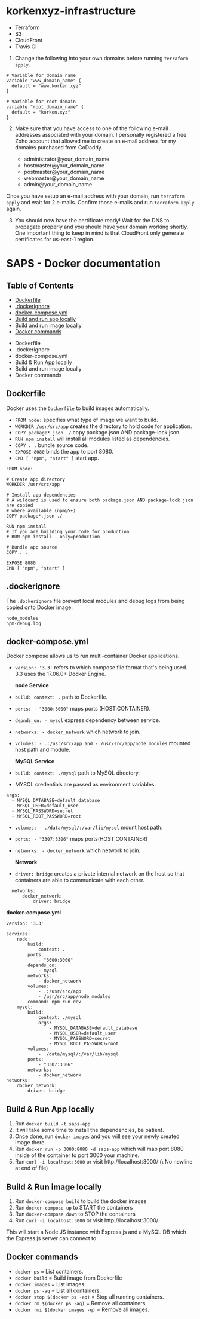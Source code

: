 # korkenxyz-infrastructure
- Terraform
- S3
- CloudFront
- Travis CI

1. Change the following into your own domains before running `terraform apply`.
```
# Variable for domain name
variable "www_domain_name" {
  default = "www.korken.xyz"
}

# Variable for root domain
variable "root_domain_name" {
  default = "korken.xyz"
}
```

2. Make sure that you have access to one of the following e-mail addresses associated with your domain. I personally registered a free Zoho account that allowed me to create an e-mail address for my domains purchased from GoDaddy.

    - administrator@your_domain_name
    - hostmaster@your_domain_name
    - postmaster@your_domain_name
    - webmaster@your_domain_name
    - admin@your_domain_name

Once you have setup an e-mail address with your domain, run `terraform apply` and wait for 2 e-mails. Confirm those e-mails and run `terraform apply` again.

3. You should now have the certificate ready! Wait for the DNS to propagate properly and you should have your domain working shortly. One important thing to keep in mind is that CloudFront only generate certificates for us-east-1 region.





# SAPS - Docker documentation

## Table of Contents
- [Dockerfile](#dockerfile)
- [.dockerignore](#dockerignore)
- [docker-compose.yml](#docker-compose)
- [Build and run app locally](#Build-and-run-app-locally)
- [Build and run image locally](#Build-and-run-image-locally)
- [Docker commands](#Docker-commands)


* Dockerfile
* .dockerignore
* docker-compose.yml
* Build & Run App locally
* Build and run image locally
* Docker commands

## Dockerfile
Docker uses the `Dockerfile` to build images automatically.  
* `FROM node:` specifies what type of image we want to build.
* `WORKDIR /usr/src/app` creates the directory to hold code for application.
* `COPY package*.json ./` copy package.json AND package-lock.json.
* `RUN npm install` will install all modules listed as dependencies.
* `COPY . .` bundle source code.
* `EXPOSE 8080` binds the app to port 8080.
* `CMD [ "npm", "start" ]` start app.

```
FROM node:

# Create app directory
WORKDIR /usr/src/app

# Install app dependencies
# A wildcard is used to ensure both package.json AND package-lock.json are copied
# where available (npm@5+)
COPY package*.json ./

RUN npm install
# If you are building your code for production
# RUN npm install --only=production

# Bundle app source
COPY . .

EXPOSE 8080
CMD [ "npm", "start" ]
```

## .dockerignore
The `.dockerignore` file prevent local modules and debug logs from being copied onto Docker image.

```
node_modules
npm-debug.log
```

## docker-compose.yml
Docker compose allows us to run multi-container Docker applications.
* `version: '3.3'` refers to which compose file format that's being used. 3.3 uses the 17.06.0+ Docker Engine.

    **node Service**
*   `build: context: .` path to Dockerfile.
* `ports: - "3000:3000"` maps ports (HOST:CONTAINER).
* `depnds_on: - mysql` express dependency between service.
* `networks: - docker_network` which network to join.
* `volumes: - .:/usr/src/app and - /usr/src/app/node_modules` mounted host path and module.

  **MySQL Service**
* `build: context: ./mysql` path to MySQL directory.
* MYSQL credentials are passed as environment variables.
```
args:
  - MYSQL_DATABASE=default_database
  - MYSQL_USER=default_user
  - MYSQL_PASSWORD=secret
  - MYSQL_ROOT_PASSWORD=root
```
* `volumes: - ./data/mysql/:/var/lib/mysql` mount host path.
* `ports: - "3307:3306"` maps ports(HOST:CONTAINER)
* `networks: - docker_network` which network to join.

  **Network**
* `driver: bridge` creates a private internal network on the host so that containers are able to communicate with each other.
```
  networks:
      docker_network:
          driver: bridge
```

**docker-compose.yml**
```
version: '3.3'

services:
    node:
        build:
            context: .
        ports:
            - "3000:3000"
        depends_on:
            - mysql
        networks:
            - docker_network
        volumes:
            - .:/usr/src/app
            - /usr/src/app/node_modules
        command: npm run dev
    mysql:
        build:
            context: ./mysql
            args:
                - MYSQL_DATABASE=default_database
                - MYSQL_USER=default_user
                - MYSQL_PASSWORD=secret
                - MYSQL_ROOT_PASSWORD=root
        volumes:
            - ./data/mysql/:/var/lib/mysql
        ports:
            - "3307:3306"
        networks:
            - docker_network
networks:
    docker_network:
        driver: bridge

```

## Build & Run App locally
1. Run `docker build -t saps-app .`  	
2. It will take some time to install the dependencies, be patient.
3. Once done, run `docker images` and you will see your newly created image there.
4. Run `docker run -p 3000:8080 -d saps-app` which will map port 8080 inside of the container to port 3000 your machine.
5. Run `curl -i localhost:3000` or visit http://localhost:3000/ (\ No newline at end of file)

## Build & Run image locally
1. Run `docker-compose build` to build the docker images
2. Run `docker-compose up` to START the containers
3. Run `docker-compose down` to STOP the containers
4. Run `curl -i localhost:3000` or visit http://localhost:3000/

This will start a Node.JS instance with Express.js and a MySQL DB which the Express.js server can connect to.

## Docker commands
- `docker ps` = List containers.
- `docker build` = Build image from Dockerfile
- `docker images` = List images.
- `docker ps -aq` = List all containers.
- `docker stop $(docker ps -aq)` = Stop all running containers.
- `docker rm $(docker ps -aq)` = Remove all containers.
- `docker rmi $(docker images -q)` = Remove all images.
